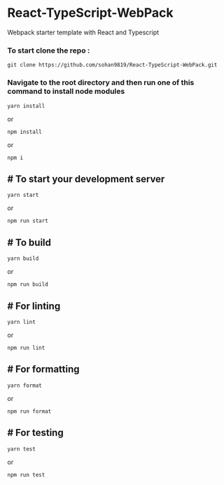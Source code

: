 # React-TypeScript-WebPack

Webpack starter template with React and Typescript

### To start clone the repo :

```
git clone https://github.com/sohan9819/React-TypeScript-WebPack.git
```

### Navigate to the root directory and then run one of this command to install node modules

```
yarn install
```

or

```
npm install
```

or

```
npm i
```

## # To start your development server

```
yarn start
```

or

```
npm run start
```

## # To build

```
yarn build
```

or

```
npm run build
```

## # For linting

```
yarn lint
```

or

```
npm run lint
```

## # For formatting

```
yarn format
```

or

```
npm run format
```

## # For testing

```
yarn test
```

or

```
npm run test
```

